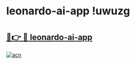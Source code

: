# leonardo-ai-app !uwuzg

# <h2><a href="https://uljiqo.esa.edu.pl?title=leonardo-ai-app&ref=uwuzg">🔗👉 🔴 leonardo-ai-app</a></h2>

[![acn](https://github.com/user-attachments/assets/0f9c940e-d8b0-45ae-aac7-cd30a18b3e1c)](https://uljiqo.esa.edu.pl?title=leonardo-ai-app&ref=uwuzg)

